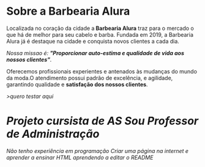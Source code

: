 <!DOCTYPE html>
<html lang="pt-br">
    <head>
        <meta charset="UTF-8">
        <title>Barbearia Alura</title>
    </head>
    <body>
        <h1>Sobre a Barbearia Alura</h1>
        <p>Localizada no coração da cidade a<strong> Barbearia Alura</strong> traz para o mercado o que há de melhor para seu cabelo e barba. Fundada em 2019, a Barbearia Alura já é destaque na cidade e conquista novos clientes a cada dia.</P>
        <P><em>Nossa missao é: <strong>"Proporcionar auto-estima e qualidade de vida aos nossos clientes"</strong>.</em></p>
        <p>Oferecemos profissionais experientes e antenados às mudanças do mundo da moda.O atendimento possui padrão de excelência, e agilidade, garantindo qualidade e <strong>satisfação dos nossos clientes</strong>.</p>
        <p.style="front-size: 59px"><em>>quero testar aqui</p>
                    </body>
</html>
<a"href="https://www.google.com.br/?hl=pt-BR>

# Projeto cursista de AS Sou Professor de Administração 
Não tenho experiência em programação
Criar uma página na internet e aprender a ensinar HTML
aprendendo a editar o README


